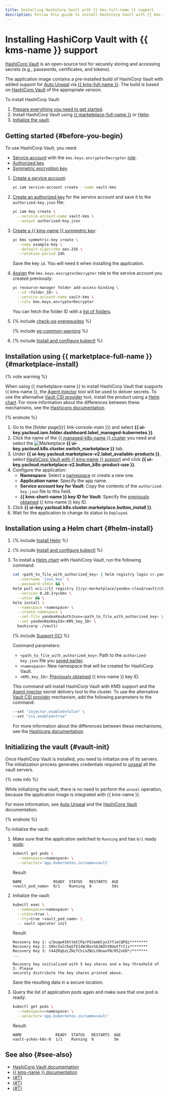 ```yaml
---
title: Installing HashiCorp Vault with {{ kms-full-name }} support
description: Follow this guide to install HashiCorp Vault with {{ kms-full-name }} support.
---
```


# Installing HashiCorp Vault with {{ kms-name }} support


[HashiCorp Vault](https://www.vaultproject.io/) is an open-source tool for securely storing and accessing secrets (e.g., passwords, certificates, and tokens).

The application image contains a pre-installed build of HashiCorp Vault with added support for [Auto Unseal](https://developer.hashicorp.com/vault/docs/concepts/seal#auto-unseal) via [{{ kms-full-name }}](../../../kms/). The build is based on [HashiCorp Vault](https://github.com/hashicorp/vault/tags) of the appropriate version.

To install HashiCorp Vault:
1. [Prepare everything you need to get started](#before-you-begin).
1. Install HashiCorp Vault using [{{ marketplace-full-name }}](#marketplace-install) or [Helm](#helm-install).
1. [Initialize the vault](#vault-init).

## Getting started {#before-you-begin}

To use HashiCorp Vault, you need:
* [Service account](../../../iam/concepts/users/service-accounts.md) with the `kms.keys.encrypterDecrypter` [role](../../../iam/concepts/access-control/roles.md).
* [Authorized key](../../../iam/concepts/authorization/key.md).
* [Symmetric encryption key](../../../kms/concepts/key.md).

1. [Create a service account](../../../iam/operations/sa/create.md):

   ```bash
   yc iam service-account create --name vault-kms
   ```

1. [Create an authorized key](../../../iam/operations/authorized-key/create.md) for the service account and save it to the `authorized-key.json` file:

   ```bash
   yc iam key create \
     --service-account-name vault-kms \
     --output authorized-key.json
   ```

1. [Create a {{ kms-name }} symmetric key](../../../kms/operations/key.md#create):

   ```bash
   yc kms symmetric-key create \
     --name example-key \
     --default-algorithm aes-256 \
     --rotation-period 24h
   ```

   Save the key `id`. You will need it when installing the application.
1. [Assign](../../../iam/operations/roles/grant.md) the `kms.keys.encrypterDecrypter` role to the service account you created previously:

   ```bash
   yc resource-manager folder add-access-binding \
     --id <folder_ID> \
     --service-account-name vault-kms \
     --role kms.keys.encrypterDecrypter
   ```

   You can fetch the folder ID with a [list of folders](../../../resource-manager/operations/folder/get-id.md).

1. {% include [check-sg-prerequsites](../../../_includes/managed-kubernetes/security-groups/check-sg-prerequsites-lvl3.md) %}

    {% include [sg-common-warning](../../../_includes/managed-kubernetes/security-groups/sg-common-warning.md) %}

1. {% include [Install and configure kubectl](../../../_includes/managed-kubernetes/kubectl-install.md) %}

## Installation using {{ marketplace-full-name }} {#marketplace-install}

{% note warning %}

When using {{ marketplace-name }} to install HashiCorp Vault that supports {{ kms-name }}, the [Agent injector](https://developer.hashicorp.com/vault/docs/platform/k8s/injector) tool will be used to deliver secrets. To use the alternative [Vault CSI provider](https://developer.hashicorp.com/vault/docs/platform/k8s/csi) tool, install the product using a [Helm chart](#helm-install). For more information about the differences between these mechanisms, see the [Hashicorp documentation](https://developer.hashicorp.com/vault/docs/platform/k8s/injector-csi).

{% endnote %}

1. Go to the [folder page]({{ link-console-main }}) and select **{{ ui-key.yacloud.iam.folder.dashboard.label_managed-kubernetes }}**.
1. Click the name of the [{{ managed-k8s-name }} cluster](../../concepts/index.md#kubernetes-cluster) you need and select the ![Marketplace](../../../_assets/console-icons/shopping-cart.svg) **{{ ui-key.yacloud.k8s.cluster.switch_marketplace }}** tab.
1. Under **{{ ui-key.yacloud.marketplace-v2.label_available-products }}**, select [HashiCorp Vault with {{ kms-name }} support](/marketplace/products/yc/vault-yckms-k8s) and click **{{ ui-key.yacloud.marketplace-v2.button_k8s-product-use }}**.
1. Configure the application:
   * **Namespace**: Select a [namespace](../../concepts/index.md#namespace) or create a new one.
   * **Application name**: Specify the app name.
   * **Service account key for Vault**: Copy the contents of the `authorized-key.json` file to this field.
   * **{{ kms-short-name }} key ID for Vault**: Specify the [previously obtained](#before-you-begin) {{ kms-name }} key ID.
1. Click **{{ ui-key.yacloud.k8s.cluster.marketplace.button_install }}**.
1. Wait for the application to change its status to `Deployed`.

## Installation using a Helm chart {#helm-install}

1. {% include [Install Helm](../../../_includes/managed-kubernetes/helm-install.md) %}
1. {% include [Install and configure kubectl](../../../_includes/managed-kubernetes/kubectl-install.md) %}
1. To install a [Helm chart](https://helm.sh/docs/topics/charts/) with HashiCorp Vault, run the following command:

   ```bash
   cat <path_to_file_with_authorized_key> | helm registry login cr.yandex \
     --username 'json_key' \
     --password-stdin && \
   helm pull oci://{{ registry }}/yc-marketplace/yandex-cloud/vault/chart/vault \
     --version 0.28.1+yckms \
     --untar && \
   helm install \
     --namespace <namespace> \
     --create-namespace \
     --set-file yandexKmsAuthJson=<path_to_file_with_authorized_key> \
     --set yandexKmsKeyId=<KMS_key_ID> \
     hashicorp ./vault/
   ```

   {% include [Support OCI](../../../_includes/managed-kubernetes/note-helm-experimental-oci.md) %}

   Command parameters:
   * `<path_to_file_with_authorized_key>`: Path to the `authorized-key.json` file you [saved earlier](#before-you-begin).
   * `<namespace>`: New namespace that will be created for HashiCorp Vault.
   * `<KMS_key_ID>`: [Previously obtained](#before-you-begin) {{ kms-name }} key ID.

   This command will install HashiCorp Vault with KMS support and the [Agent injector](https://developer.hashicorp.com/vault/docs/platform/k8s/injector) secret delivery tool to the cluster. To use the alternative [Vault CSI provider](https://developer.hashicorp.com/vault/docs/platform/k8s/csi) mechanism, add the following parameters to the command:

   ```bash
   --set "injector.enabled=false" \
   --set "csi.enabled=true"
   ```

   For more information about the differences between these mechanisms, see the [Hashicorp documentation](https://developer.hashicorp.com/vault/docs/platform/k8s/injector-csi).

## Initializing the vault {#vault-init}

Once HashiCorp Vault is installed, you need to initialize one of its servers. The initialization process generates credentials required to [unseal](https://www.vaultproject.io/docs/concepts/seal#why) all the vault servers.

{% note info %}

While initializing the vault, there is no need to perform the `unseal` operation, because the application image is integrated with {{ kms-name }}.

For more information, see [Auto Unseal](../../../kms/tutorials/vault-secret.md) and the [HashiCorp Vault](https://learn.hashicorp.com/tutorials/vault/kubernetes-raft-deployment-guide?in=vault/kubernetes#initialize-and-unseal-vault) documentation.

{% endnote %}

To initialize the vault:
1. Make sure that the application switched to `Running` and has `0/1` ready [pods](../../concepts/index.md#pod):

   ```bash
   kubectl get pods \
     --namespace=<namespace> \
     --selector='app.kubernetes.io/name=vault'
   ```

   Result:

   ```text
   NAME              READY  STATUS   RESTARTS  AGE
   <vault_pod_name>  0/1    Running  0         58s
   ```

1. Initialize the vault:

   ```bash
   kubectl exec \
     --namespace=<namespace> \
     --stdin=true \
     --tty=true <vault_pod_name> \
     -- vault operator init
   ```

   Result:

   ```text
   Recovery Key 1: ulbugw4IKttmCCPprF6JwmUCyx1YfieCQPQi********
   Recovery Key 2: S0kcValC6qSfEI4WJBovSbJWZntBUwtTrtis********
   Recovery Key 3: t44ZRqbzLZNzfChinZNzLCNnwvFN/R52vbD*/*******
   ...

   Recovery key initialized with 5 key shares and a key threshold of 3. Please
   securely distribute the key shares printed above.
   ```

   Save the resulting data in a secure location.

1. Query the list of application pods again and make sure that one pod is ready:

   ```bash
   kubectl get pods \
     --namespace=<namespace> \
     --selector='app.kubernetes.io/name=vault'
   ```

   Result:

   ```text
   NAME               READY  STATUS   RESTARTS  AGE
   vault-yckms-k8s-0  1/1    Running  0         5m
   ```

## See also {#see-also}

* [HashiCorp Vault documentation](https://developer.hashicorp.com/vault/docs?product_intent=vault)
* [{{ kms-name }} documentation](../../../kms/)
* [{#T}](../../tutorials/marketplace/hashicorp-vault.md)
* [{#T}](./external-secrets-operator.md)
* [{#T}](../../tutorials/kubernetes-lockbox-secrets.md)
